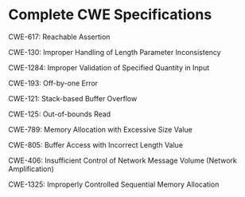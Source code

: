 

# Complete CWE Specifications

CWE-617: Reachable Assertion

CWE-130: Improper Handling of Length Parameter Inconsistency

CWE-1284: Improper Validation of Specified Quantity in Input

CWE-193: Off-by-one Error

CWE-121: Stack-based Buffer Overflow

CWE-125: Out-of-bounds Read

CWE-789: Memory Allocation with Excessive Size Value

CWE-805: Buffer Access with Incorrect Length Value

CWE-406: Insufficient Control of Network Message Volume (Network Amplification)

CWE-1325: Improperly Controlled Sequential Memory Allocation
